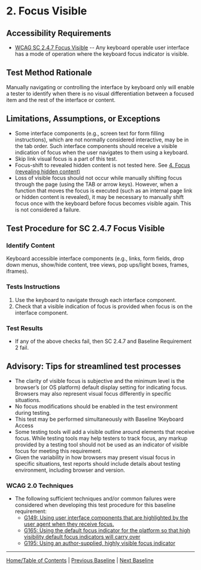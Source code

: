 # 2. Focus Visible

## Accessibility Requirements
* [WCAG SC 2.4.7 Focus Visible](https://www.w3.org/TR/UNDERSTANDING-WCAG20/navigation-mechanisms-focus-visible.html) -- Any keyboard operable user interface has a mode of operation where the keyboard focus indicator is visible.

## Test Method Rationale
Manually navigating or controlling the interface by keyboard only will enable a tester to identify when there is no visual differentiation between a focused item and the rest of the interface or content.

## Limitations, Assumptions, or Exceptions
* Some interface components (e.g., screen text for form filling instructions), which are not normally considered interactive, may be in the tab order. Such interface components should receive a visible indication of focus when the user navigates to them using a keyboard.
* Skip link visual focus is a part of this test.
* Focus-shift to revealed hidden content is not tested here. See [4. Focus (revealing hidden content)](04FocusHidden)
* Loss of visible focus should not occur while manually shifting focus through the page (using the TAB or arrow keys). However, when a function that moves the focus is executed (such as an internal page link or hidden content is revealed), it may be necessary to manually shift focus once with the keyboard before focus becomes visible again. This is not considered a failure.

## Test Procedure for SC 2.4.7 Focus Visible
### Identify Content
Keyboard accessible interface components (e.g., links, form fields, drop down menus, show/hide content, tree views, pop ups/light boxes, frames, iframes).

### Tests Instructions
1. Use the keyboard to navigate through each interface component.
2. Check that a visible indication of focus is provided when focus is on the interface component.

### Test Results
* If any of the above checks fail, then SC 2.4.7 and Baseline Requirement 2 fail.

## Advisory: Tips for streamlined test processes
* The clarity of visible focus is subjective and the minimum level is the browser’s (or OS platform) default display setting for indicating focus. Browsers may also represent visual focus differently in specific situations. 
* No focus modifications should be enabled in the test environment during testing. 
* This test may be performed simultaneously with Baseline 1Keyboard Access
* Some testing tools will add a visible outline around elements that receive focus. While testing tools may help testers to track focus, any markup provided by a testing tool should not be used as an indicator of visible focus for meeting this requirement.
* Given the variability in how browsers may present visual focus in specific situations, test reports should include details about testing environment, including browser and version.

### WCAG 2.0 Techniques
* The following sufficient techniques and/or common failures were considered when developing this test procedure for this baseline requirement:
    * [G149: Using user interface components that are highlighted by the user agent when they receive focus.](http://www.w3.org/TR/WCAG20-TECHS/G149.html)
    * [G165: Using the default focus indicator for the platform so that high visibility default focus indicators will carry over](https://www.w3.org/TR/WCAG20-TECHS/G165.html)
    * [G195: Using an author-supplied, highly visible focus indicator](https://www.w3.org/TR/WCAG20-TECHS/G195.html)

----------------------------------------
[Home/Table of Contents](index.md) | [Previous Baseline](01Keyboard.md) | [Next Baseline](03FocusOrder.md)
